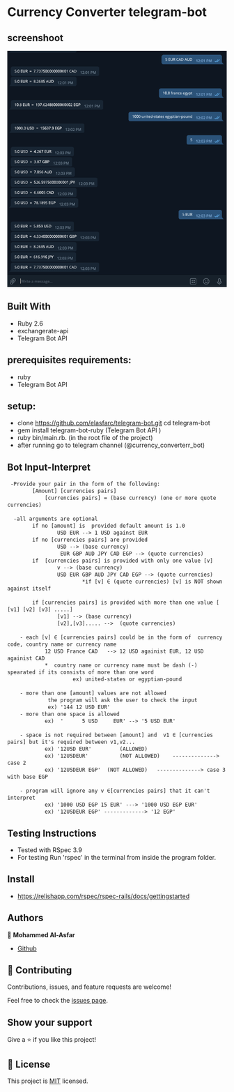 
# Currency Converter telegram-bot


## screenshoot
![screenshot](Scr.png)


## Built With

- Ruby 2.6
- exchangerate-api
- Telegram Bot API


## prerequisites requirements:
 
 - ruby 
 - Telegram Bot API 

## setup:

 - clone https://github.com/elasfarc/telegram-bot.git cd telegram-bot
 - gem install telegram-bot-ruby (Telegram Bot API ) 
 - ruby bin/main.rb.   (in the root file of the project)
 - after running go to telegram channel (@currency_converterr_bot)

## Bot Input-Interpret

	 -Provide your pair in the form of the following:
  	 		[Amount] [currencies pairs] 
  	 			[currencies pairs] = (base currency) (one or more quote currencies)

  	  -all arguments are optional
  	   		if no [amount] is  provided default amount is 1.0 
  	   				USD EUR --> 1 USD against EUR
  	   		if no [currencies pairs] are provided 
  	   				USD --> (base currency) 
  	   				 EUR GBP AUD JPY CAD EGP --> (quote currencies)
  	   		if  [currencies pairs] is provided with only one value [v]
  	   				v --> (base currency) 
  	   				USD EUR GBP AUD JPY CAD EGP --> (quote currencies)
  	   						*if [v] ∈ (quote currencies) [v] is NOT shown against itself
  	   		
  	   		if [currencies pairs] is provided with more than one value [ [v1] [v2] [v3] .....]		
  	   				[v1] --> (base currency) 
  	   				[v2],[v3]..... -->  (quote currencies)
  	   				
  	   	- each [v] ∈ [currencies pairs] could be in the form of  currency code, country name or currency name
  	   			12 USD France CAD	--> 12 USD againist EUR, 12 USD againist CAD
  	   			*  country name or currency name must be dash (-) spearated if its consists of more than one word
  	   					 ex) united-states or egyptian-pound
  	   	
  	   	- more than one [amount] values are not allowed 
  	   			 the program will ask the user to check the input 		
  	   			 ex) '144 12 USD EUR'		 
  	   	- more than one space is allowed
  	   			ex)  '      5 USD     EUR' --> '5 USD EUR'
  	   			
  	   	- space is not required between [amount] and  v1 ∈ [currencies pairs] but it's required between v1,v2... 
  	   			ex) '12USD EUR'         (ALLOWED)
  	   			ex) '12USDEUR'          (NOT ALLOWED)    --------------> case 2 
  	   			ex) '12USDEUR EGP'  (NOT ALLOWED)   --------------> case 3 with base EGP
  	   			
 		- program will ignore any v ∈[currencies pairs] that it can't interpret
 				ex) '1000 USD EGP 15 EUR' ---> '1000 USD EGP EUR'
				ex) '12USDEUR EGP' -------------> '12 EGP'



## Testing Instructions
- Tested with RSpec 3.9 
- For testing Run 'rspec' in the terminal from inside the program folder.
## Install
- https://relishapp.com/rspec/rspec-rails/docs/gettingstarted


## Authors

👤 **Mohammed Al-Asfar**

- [Github](https://github.com/elasfarc)

## 🤝 Contributing

Contributions, issues, and feature requests are welcome!

Feel free to check the [issues page](https://github.com/elasfarc/telegram-bot/issues).

## Show your support

Give a ⭐️ if you like this project!


## 📝 License

This project is [MIT](https://mit-license.org/) licensed.
